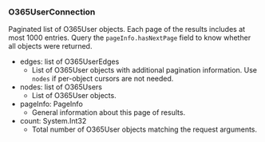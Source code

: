 ### O365UserConnection
Paginated list of O365User objects. Each page of the results includes at most 1000 entries. Query the `pageInfo.hasNextPage` field to know whether all objects were returned.

- edges: list of O365UserEdges
  - List of O365User objects with additional pagination information. Use `nodes` if per-object cursors are not needed.
- nodes: list of O365Users
  - List of O365User objects.
- pageInfo: PageInfo
  - General information about this page of results.
- count: System.Int32
  - Total number of O365User objects matching the request arguments.
